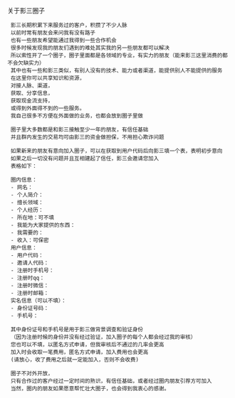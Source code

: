 关于影三圈子

     影三长期积累下来服务过的客户，积攒了不少人脉
     以前时常有朋友会来问我有没有路子
     也有一些朋友希望能通过我得到一些合作机会
     很多时候发现我的朋友们遇到的难处其实我的另一些朋友都可以解决
     所以索性开了一个圈子，圈子里面都是各领域的专业，有实力的朋友（能来影三这里消费的都不会欠缺实力）
     其中也有一些和影三类似，有别人没有的技术、能力或者渠道，能提供别人不能提供的服务
     在这里你可以共享知识和资源，
     对接人脉、渠道，
     获取、分享信息，
     获取现金流支持，
     或得到外面得不到的一些服务。
     我自己很多不方便在外面做的业务，也都会放到圈子里做

     圈子里大多数都是和影三接触至少一年的朋友，有信任基础
     并且群内发生的交易均可由影三的资金做担保，不用担心欺诈问题

     如果新来的朋友有意向加入圈子，可以在获取到用户代码后向影三填一个表，表明初步意向
     如果之后一切没有问题并且互相建起了信任，影三会邀请您加入
     表格如下：
     
     圈内信息：
     - 网名：
     - 个人简介：
     - 擅长领域：
     - 个人经历：
     - 所在地：可不填
     - 我能为大家提供的东西：
     - 我需要的：
     - 收入：可保密
     用户信息：
     - 用户代码：
     - 邀请人代码：
     - 注册时手机号：
     - 注册时qq：
     - 注册时微信：
     - 注册时邮箱：
     实名信息（可以不填）：
     - 身份证号码：
     - 手机号：

     其中身份证号和手机号是用于影三做背景调查和验证身份
     （因为注册时候的身份并没有经过验证，加入圈子的每个人都会经过我的审核）
     您也可以不填，以匿名方式申请，但我审核后不通过的几率会更高
     加入时会收取一笔费用，匿名方式申请，加入费用也会更高
     (请放心，收了费用之后就一定能加入，否则不会收费)
     
     圈子不对外开放，
     只有合作过的客户经过一定时间的熟识，有信任基础，或者经过圈内朋友引荐方可加入
     当然，圈内的朋友如果愿意帮忙壮大圈子，也会得到我衷心的感谢。
